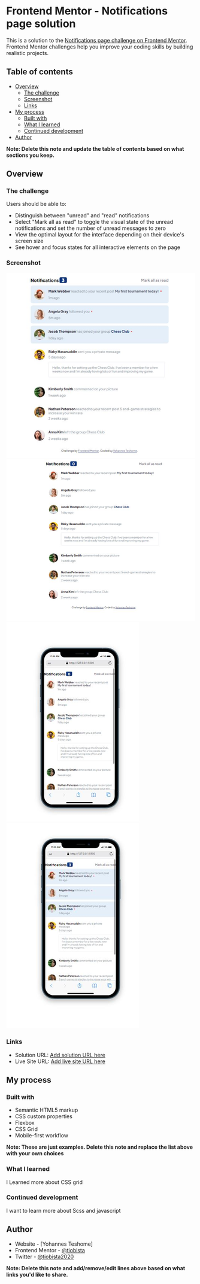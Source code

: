 # Frontend Mentor - Notifications page solution

This is a solution to the [Notifications page challenge on Frontend Mentor](https://www.frontendmentor.io/challenges/notifications-page-DqK5QAmKbC). Frontend Mentor challenges help you improve your coding skills by building realistic projects.

## Table of contents

- [Overview](#overview)
  - [The challenge](#the-challenge)
  - [Screenshot](#screenshot)
  - [Links](#links)
- [My process](#my-process)
  - [Built with](#built-with)
  - [What I learned](#what-i-learned)
  - [Continued development](#continued-development)
- [Author](#author)

**Note: Delete this note and update the table of contents based on what sections you keep.**

## Overview

### The challenge

Users should be able to:

- Distinguish between "unread" and "read" notifications
- Select "Mark all as read" to toggle the visual state of the unread notifications and set the number of unread messages to zero
- View the optimal layout for the interface depending on their device's screen size
- See hover and focus states for all interactive elements on the page

### Screenshot

![Alt text](Screen%20Shot/Desktop%201.JPG)
![Alt text](Screen%20Shot/Desktop%202.JPG)
![Alt text](Screen%20Shot/mobile%201.JPG)
![Alt text](Screen%20Shot/Mobile%202.JPG)

### Links

- Solution URL: [Add solution URL here](https://your-solution-url.com)
- Live Site URL: [Add live site URL here](https://your-live-site-url.com)

## My process

### Built with

- Semantic HTML5 markup
- CSS custom properties
- Flexbox
- CSS Grid
- Mobile-first workflow

**Note: These are just examples. Delete this note and replace the list above with your own choices**

### What I learned

I Learned more about CSS grid

### Continued development

I want to learn more about Scss and javascript

## Author

- Website - [Yohannes Teshome]
- Frontend Mentor - [@tiobista](https://www.frontendmentor.io/profile/tiobista)
- Twitter - [@tiobista2020](https://www.twitter.com/tiobista2020)

**Note: Delete this note and add/remove/edit lines above based on what links you'd like to share.**
